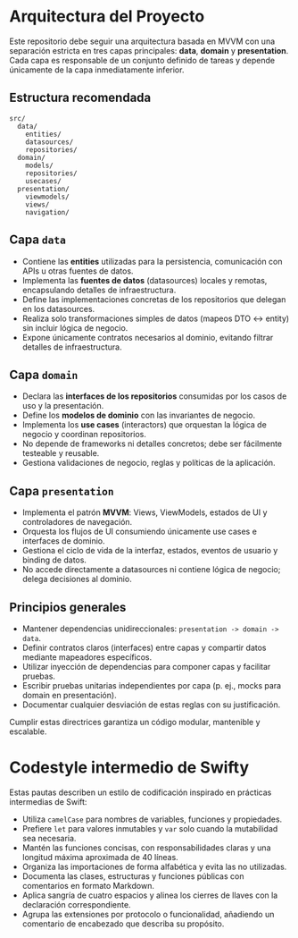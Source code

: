 # Arquitectura del Proyecto

Este repositorio debe seguir una arquitectura basada en MVVM con una separación estricta en tres capas principales: **data**, **domain** y **presentation**. Cada capa es responsable de un conjunto definido de tareas y depende únicamente de la capa inmediatamente inferior.

## Estructura recomendada
```
src/
  data/
    entities/
    datasources/
    repositories/
  domain/
    models/
    repositories/
    usecases/
  presentation/
    viewmodels/
    views/
    navigation/
```

## Capa `data`
- Contiene las **entities** utilizadas para la persistencia, comunicación con APIs u otras fuentes de datos.
- Implementa las **fuentes de datos** (datasources) locales y remotas, encapsulando detalles de infraestructura.
- Define las implementaciones concretas de los repositorios que delegan en los datasources.
- Realiza solo transformaciones simples de datos (mapeos DTO <-> entity) sin incluir lógica de negocio.
- Expone únicamente contratos necesarios al dominio, evitando filtrar detalles de infraestructura.

## Capa `domain`
- Declara las **interfaces de los repositorios** consumidas por los casos de uso y la presentación.
- Define los **modelos de dominio** con las invariantes de negocio.
- Implementa los **use cases** (interactors) que orquestan la lógica de negocio y coordinan repositorios.
- No depende de frameworks ni detalles concretos; debe ser fácilmente testeable y reusable.
- Gestiona validaciones de negocio, reglas y políticas de la aplicación.

## Capa `presentation`
- Implementa el patrón **MVVM**: Views, ViewModels, estados de UI y controladores de navegación.
- Orquesta los flujos de UI consumiendo únicamente use cases e interfaces de dominio.
- Gestiona el ciclo de vida de la interfaz, estados, eventos de usuario y binding de datos.
- No accede directamente a datasources ni contiene lógica de negocio; delega decisiones al dominio.

## Principios generales
- Mantener dependencias unidireccionales: `presentation -> domain -> data`.
- Definir contratos claros (interfaces) entre capas y compartir datos mediante mapeadores específicos.
- Utilizar inyección de dependencias para componer capas y facilitar pruebas.
- Escribir pruebas unitarias independientes por capa (p. ej., mocks para domain en presentación).
- Documentar cualquier desviación de estas reglas con su justificación.

Cumplir estas directrices garantiza un código modular, mantenible y escalable.

# Codestyle intermedio de Swifty

Estas pautas describen un estilo de codificación inspirado en prácticas intermedias de Swift:

- Utiliza `camelCase` para nombres de variables, funciones y propiedades.
- Prefiere `let` para valores inmutables y `var` solo cuando la mutabilidad sea necesaria.
- Mantén las funciones concisas, con responsabilidades claras y una longitud máxima aproximada de 40 líneas.
- Organiza las importaciones de forma alfabética y evita las no utilizadas.
- Documenta las clases, estructuras y funciones públicas con comentarios en formato Markdown.
- Aplica sangría de cuatro espacios y alinea los cierres de llaves con la declaración correspondiente.
- Agrupa las extensiones por protocolo o funcionalidad, añadiendo un comentario de encabezado que describa su propósito.
